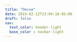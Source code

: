 ```yaml
---
title: "Песни"
date: 2019-02-12T23:04:18-05:00
draft: false
nav:
  text_color: header-light
  base_color : navbar-light
---
```


